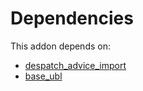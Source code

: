 # Dependencies

This addon depends on:

- [despatch_advice_import](../../odoo-bringout-oca-edi-framework-despatch_advice_import)
- [base_ubl](../../odoo-bringout-oca-edi-framework-base_ubl)
